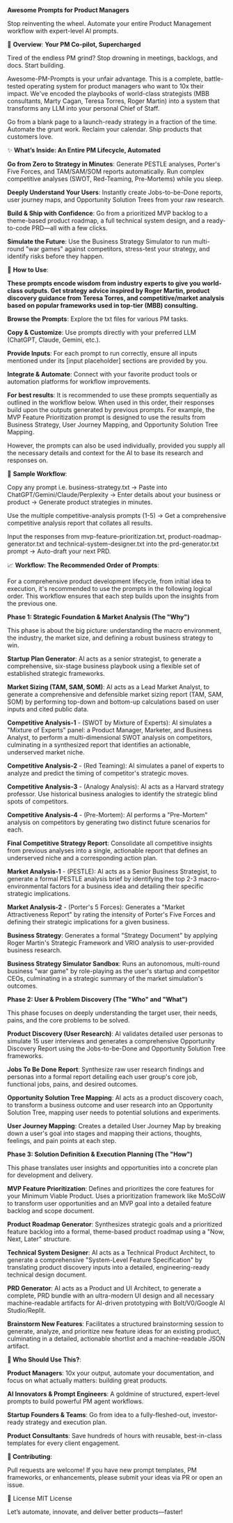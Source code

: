 **Awesome Prompts for Product Managers**

Stop reinventing the wheel. Automate your entire Product Management workflow with expert-level AI prompts.



🚀 **Overview**: **Your PM Co-pilot, Supercharged**

Tired of the endless PM grind? Stop drowning in meetings, backlogs, and docs. Start building.

Awesome-PM-Prompts is your unfair advantage. This is a complete, battle-tested operating system for product managers who want to 10x their impact. We've encoded the playbooks of world-class strategists (MBB consultants, Marty Cagan, Teresa Torres, Roger Martin) into a system that transforms any LLM into your personal Chief of Staff.

Go from a blank page to a launch-ready strategy in a fraction of the time. Automate the grunt work. Reclaim your calendar. Ship products that customers love.



✨ **What’s Inside: An Entire PM Lifecycle, Automated**

**Go from Zero to Strategy in Minutes**: Generate PESTLE analyses, Porter's Five Forces, and TAM/SAM/SOM reports automatically. Run complex competitive analyses (SWOT, Red-Teaming, Pre-Mortems) while you sleep.

**Deeply Understand Your Users**: Instantly create Jobs-to-be-Done reports, user journey maps, and Opportunity Solution Trees from your raw research.

**Build & Ship with Confidence**: Go from a prioritized MVP backlog to a theme-based product roadmap, a full technical system design, and a ready-to-code PRD—all with a few clicks.

**Simulate the Future**: Use the Business Strategy Simulator to run multi-round "war games" against competitors, stress-test your strategy, and identify risks before they happen.



🤔 **How to Use**:

**These prompts encode wisdom from industry experts to give you world-class outputs. Get strategy advice inspired by Roger Martin, product discovery guidance from Teresa Torres, and competitive/market analysis based on popular frameworks used in top-tier (MBB) consulting.**

**Browse the Prompts**: Explore the txt files for various PM tasks.

**Copy & Customize**: Use prompts directly with your preferred LLM (ChatGPT, Claude, Gemini, etc.).

**Provide Inputs**: For each prompt to run correctly, ensure all inputs mentioned under its [input placeholder] sections are provided by you.

**Integrate & Automate**: Connect with your favorite product tools or automation platforms for workflow improvements.

**For best results**: It is recommended to use these prompts sequentially as outlined in the workflow below. When used in this order, their responses build upon the outputs generated by previous prompts. For example, the MVP Feature Prioritization prompt is designed to use the results from Business Strategy, User Journey Mapping, and Opportunity Solution Tree Mapping.

However, the prompts can also be used individually, provided you supply all the necessary details and context for the AI to base its research and responses on.



🤔 **Sample Workflow**:

Copy any prompt i.e. business-strategy.txt → Paste into ChatGPT/Gemini/Claude/Perplexity → Enter details about your business or product → Generate product strategies in minutes.

Use the multiple competitive-analysis prompts (1-5) → Get a comprehensive competitive analysis report that collates all results.

Input the responses from mvp-feature-prioritization.txt, product-roadmap-generator.txt and technical-system-designer.txt into the prd-generator.txt prompt → Auto-draft your next PRD.



📈 **Workflow: The Recommended Order of Prompts**:

For a comprehensive product development lifecycle, from initial idea to execution, it's recommended to use the prompts in the following logical order. This workflow ensures that each step builds upon the insights from the previous one.


**Phase 1: Strategic Foundation & Market Analysis (The "Why")**

This phase is about the big picture: understanding the macro environment, the industry, the market size, and defining a robust business strategy to win.

**Startup Plan Generator**: AI acts as a senior strategist, to generate a comprehensive, six-stage business playbook using a flexible set of established strategic frameworks.

**Market Sizing (TAM, SAM, SOM)**: AI acts as a Lead Market Analyst, to generate a comprehensive and defensible market sizing report (TAM, SAM, SOM) by performing top-down and bottom-up calculations based on user inputs and cited public data.

**Competitive Analysis-1** - (SWOT by Mixture of Experts): AI simulates a "Mixture of Experts" panel: a Product Manager, Marketer, and Business Analyst, to perform a multi-dimensional SWOT analysis on competitors, culminating in a synthesized report that identifies an actionable, underserved market niche.

**Competitive Analysis-2** - (Red Teaming): AI simulates a panel of experts to analyze and predict the timing of competitor's strategic moves.

**Competitive Analysis-3** - (Analogy Analysis): AI acts as a Harvard strategy professor. Use historical business analogies to identify the strategic blind spots of competitors.

**Competitive Analysis-4** - (Pre-Mortem): AI performs a "Pre-Mortem" analysis on competitors by generating two distinct future scenarios for each.

**Final Competitive Strategy Report**: Consolidate all competitive insights from previous analyses into a single, actionable report that defines an underserved niche and a corresponding action plan.

**Market Analysis-1** - (PESTLE): AI acts as a Senior Business Strategist, to generate a formal PESTLE analysis brief by identifying the top 2-3 macro-environmental factors for a business idea and detailing their specific strategic implications.

**Market Analysis-2** - (Porter's 5 Forces): Generates a "Market Attractiveness Report" by rating the intensity of Porter's Five Forces and defining their strategic implications for a given business.

**Business Strategy**: Generates a formal "Strategy Document" by applying Roger Martin's Strategic Framework and VRIO analysis to user-provided business research.

**Business Strategy Simulator Sandbox**: Runs an autonomous, multi-round business "war game" by role-playing as the user's startup and competitor CEOs, culminating in a strategic summary of the market simulation's outcomes.



**Phase 2: User & Problem Discovery (The "Who" and "What")**

This phase focuses on deeply understanding the target user, their needs, pains, and the core problems to be solved.

**Product Discovery (User Research)**: AI validates detailed user personas to simulate 15 user interviews and generates a comprehensive Opportunity Discovery Report using the Jobs-to-be-Done and Opportunity Solution Tree frameworks.

**Jobs To Be Done Report**: Synthesize raw user research findings and personas into a formal report detailing each user group's core job, functional jobs, pains, and desired outcomes.

**Opportunity Solution Tree Mapping**: AI acts as a product discovery coach, to transform a business outcome and user research into an Opportunity Solution Tree, mapping user needs to potential solutions and experiments.

**User Journey Mapping**: Creates a detailed User Journey Map by breaking down a user's goal into stages and mapping their actions, thoughts, feelings, and pain points at each step.



**Phase 3: Solution Definition & Execution Planning (The "How")**

This phase translates user insights and opportunities into a concrete plan for development and delivery.

**MVP Feature Prioritization**: Defines and prioritizes the core features for your Minimum Viable Product. Uses a prioritization framework like MoSCoW to transform user opportunities and an MVP goal into a detailed feature backlog and scope document.

**Product Roadmap Generator**: Synthesizes strategic goals and a prioritized feature backlog into a formal, theme-based product roadmap using a "Now, Next, Later" structure.

**Technical System Designer**: AI acts as a Technical Product Architect, to generate a comprehensive "System-Level Feature Specification" by translating product discovery inputs into a detailed, engineering-ready technical design document.

**PRD Generator**: AI acts as a Product and UI Architect, to generate a complete, PRD bundle with an ultra-modern UI design and all necessary machine-readable artifacts for AI-driven prototyping with Bolt/V0/Google AI Studio/Replit.

**Brainstorm New Features**: Facilitates a structured brainstorming session to generate, analyze, and prioritize new feature ideas for an existing product, culminating in a detailed, actionable shortlist and a machine-readable JSON artifact.



**🎯 Who Should Use This?**:

**Product Managers**: 10x your output, automate your documentation, and focus on what actually matters: building great products.

**AI Innovators & Prompt Engineers**: A goldmine of structured, expert-level prompts to build powerful PM agent workflows.

**Startup Founders & Teams**: Go from idea to a fully-fleshed-out, investor-ready strategy and execution plan.

**Product Consultants**: Save hundreds of hours with reusable, best-in-class templates for every client engagement.




**🤝 Contributing**:

Pull requests are welcome! If you have new prompt templates, PM frameworks, or enhancements, please submit your ideas via PR or open an issue.

📜 License
MIT License

Let’s automate, innovate, and deliver better products—faster!
